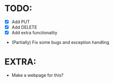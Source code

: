 TODO:
========
* [x] Add PUT
* [x] Add DELETE
* [x] Add extra functionality
* (Partially) Fix some bugs and exception handling

EXTRA:
========
* Make a webpage for this?